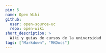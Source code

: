 ```yaml
---
pin: 5
name: Open Wiki
github:
  user: open-source-uc
  repo: open-wiki
short_description: >
  Wiki y guías de cursos de la universidad
tags: ["Markdown", "MKDocs"]
---
```

